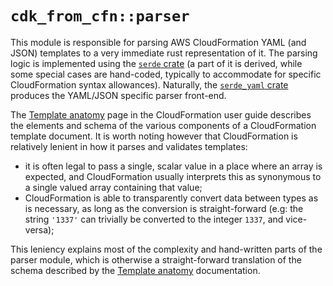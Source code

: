 # `cdk_from_cfn::parser`

This module is responsible for parsing AWS CloudFormation YAML (and JSON)
templates to a very immediate rust representation of it. The parsing logic is
implemented using the [`serde` crate][serde] (a part of it is derived, while
some special cases are hand-coded, typically to accommodate for specific
CloudFormation syntax allowances). Naturally, the
[`serde_yaml` crate][serde_yaml] produces the YAML/JSON specific parser
front-end.

The [Template anatomy][cfn-template-anatomy] page in the CloudFormation user
guide describes the elements and schema of the various components of a
CloudFormation template document. It is worth noting however that CloudFormation
is relatively lenient in how it parses and validates templates:

- it is often legal to pass a single, scalar value in a place where an array is
  expected, and CloudFormation usually interprets this as synonymous to a single
  valued array containing that value;
- CloudFormation is able to transparently convert data between types as is
  necessary, as long as the conversion is straight-forward (e.g: the string
  `'1337'` can trivially be converted to the integer `1337`, and vice-versa);

This leniency explains most of the complexity and hand-written parts of the
parser module, which is otherwise a straight-forward translation of the schema
described by the [Template anatomy][cfn-template-anatomy] documentation.

[serde]: https://docs.rs/serde/latest/serde/
[serde_yaml]: https://docs.rs/serde_yaml/latest/serde_yaml/
[cfn-template-anatomy]: https://docs.aws.amazon.com/AWSCloudFormation/latest/UserGuide/template-anatomy.html
